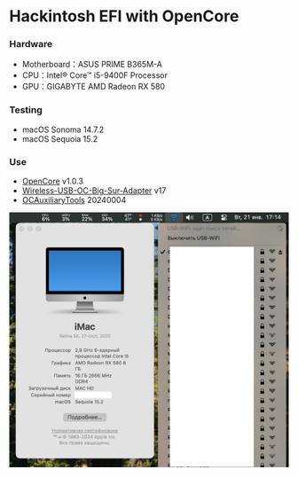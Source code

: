 # Hackintosh EFI with OpenCore

### Hardware
+ Motherboard：ASUS PRIME B365M-A
+ CPU：Intel® Core™ i5-9400F Processor
+ GPU：GIGABYTE AMD Radeon RX 580

### Testing
+ macOS Sonoma 14.7.2
+ macOS Sequoia 15.2

### Use
+ [OpenCore](https://github.com/acidanthera/opencorepkg/releases) v1.0.3
+ [Wireless-USB-OC-Big-Sur-Adapter](https://github.com/chris1111/Wireless-USB-OC-Big-Sur-Adapter/releases/tag/V17) v17
+ [OCAuxiliaryTools](https://github.com/ic005k/OCAuxiliaryTools) 20240004

![Overview](overview.png)
